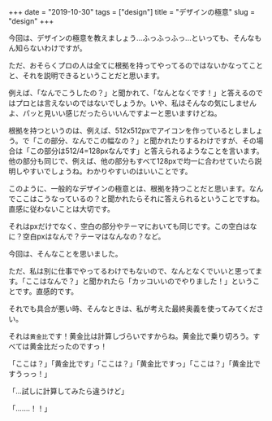 +++
date = "2019-10-30"
tags = ["design"]
title = "デザインの極意"
slug = "design"
+++

今回は、デザインの極意を教えましょう...ふっふっふっ...といっても、そんなもん知らないわけですが。

ただ、おそらくプロの人は全てに根拠を持ってやってるのではないかなってことと、それを説明できるということだと思います。

例えば、「なんでこうしたの？」と聞かれて、「なんとなくです！」と答えるのではプロとは言えないのではないでしょうか。いや、私はそんなの気にしませんよ、パッと見いい感じだったらいいんですよーと思いますけどね。

根拠を持つというのは、例えば、512x512pxでアイコンを作っているとしましょう。で「この部分、なんでこの幅なの？」と聞かれたりするわけですが、その場合は「この部分は512/4=128pxなんです」と答えられるようなことを言います。他の部分も同じで、例えば、他の部分もすべて128pxで均一に合わせていたら説明しやすいでしょうね。わかりやすいのはいいことです。

このように、一般的なデザインの極意とは、根拠を持つことだと思います。なんでここはこうなっているの？と聞かれたらそれに答えられるということですね。直感に従わないことは大切です。

それはpxだけでなく、空白の部分やテーマにおいても同じです。この空白はなに？空白pxはなんで？テーマはなんなの？など。

今回は、そんなことを思いました。

ただ、私は別に仕事でやってるわけでもないので、なんとなくでいいと思ってます。「ここはなんで？」と聞かれたら「カッコいいのでやりました！」ということです。直感的です。

それでも具合が悪い時、そんなときは、私が考えた最終奥義を使ってみてください。

それは`黄金比`です！黄金比は計算しづらいですからね。黄金比で乗り切ろう。すべては黄金比だったのですっ！

「ここは？」「黄金比です」「ここは？」「黄金比ですっ」「ここは？」「黄金比ですうっっ！」

「...試しに計算してみたら違うけど」

「.......！！」

